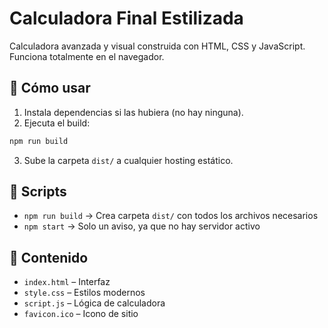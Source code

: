# Calculadora Final Estilizada

Calculadora avanzada y visual construida con HTML, CSS y JavaScript. Funciona totalmente en el navegador.

## 🚀 Cómo usar

1. Instala dependencias si las hubiera (no hay ninguna).
2. Ejecuta el build:

```bash
npm run build
```

3. Sube la carpeta `dist/` a cualquier hosting estático.

## 🧱 Scripts

- `npm run build` → Crea carpeta `dist/` con todos los archivos necesarios
- `npm start` → Solo un aviso, ya que no hay servidor activo

## 📁 Contenido

- `index.html` – Interfaz
- `style.css` – Estilos modernos
- `script.js` – Lógica de calculadora
- `favicon.ico` – Icono de sitio
